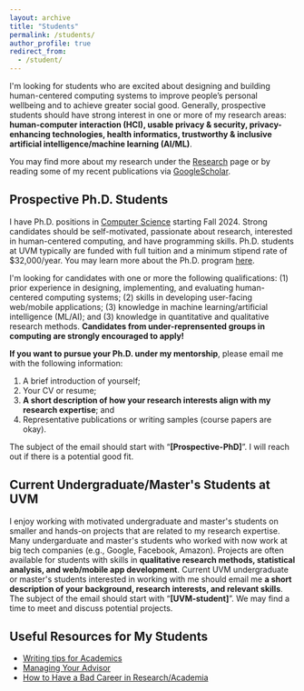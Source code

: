 ```yaml
---
layout: archive
title: "Students"
permalink: /students/
author_profile: true
redirect_from:
  - /student/
---
```


I'm looking for students who are excited about designing and building human-centered computing systems to improve people’s personal wellbeing and to achieve greater social good. Generally, prospective students should have strong interest in one or more of my research areas: **human-computer interaction (HCI), usable privacy & security, privacy-enhancing technologies, health informatics, trustworthy & inclusive artificial intelligence/machine learning (AI/ML)**. 

You may find more about my research under the [Research](/research) page or by reading some of my recent publications via <a href="https://scholar.google.com/citations?hl=en&user=XjkbPSwAAAAJ&view_op=list_works&sortby=pubdate" target="_blank"> GoogleScholar</a>.

## Prospective Ph.D. Students

I have Ph.D. positions in <a href="https://www.uvm.edu/cems/cs" target="_blank">Computer Science</a> starting Fall 2024. Strong candidates should be self-motivated, passionate about research, interested in human-centered computing, and have programming skills. Ph.D. students at UVM typically are funded with full tuition and a minimum stipend rate of $32,000/year. You may learn more about the Ph.D. program <a href="https://www.uvm.edu/cems/cs/graduate_programs/computer_science_phd" target="_blank">here</a>.

I'm looking for candidates with one or more the following qualifications: (1) prior experience in designing, implementing, and evaluating human-centered computing systems; (2) skills in developing user-facing web/mobile applications; (3) knowledge in machine learning/artificial intelligence (ML/AI); and (3) knowledge in quantitative and qualitative research methods. **Candidates from under-reprensented groups in computing are strongly encouraged to apply!**
 
**If you want to pursue your Ph.D. under my mentorship**, please email me with the following information: 
1. A brief introduction of yourself;
2. Your CV or resume; 
3. **A short description of how your research interests align with my research expertise**; and 
4. Representative publications or writing samples (course papers are okay).

The subject of the email should start with “**[Prospective-PhD]**”. I will reach out if there is a potential good fit.

## Current Undergraduate/Master's Students at UVM

I enjoy working with motivated undergraduate and master's students on smaller and hands-on projects that are related to my research expertise. Many undergarduate and master's students who worked with now work at big tech companies (e.g., Google, Facebook, Amazon). Projects are often available for students with skills in **qualitative research methods, statistical analysis, and web/mobile app development**. Current UVM undergraduate or master's students interested in working with me should email me **a short description of your background, research interests, and relevant skills**. The subject of the email should start with “**[UVM-student]**”. We may find a time to meet and discuss potential projects.

## Useful Resources for My Students
- <a href="https://greatresearch.org/2013/10/11/storytelling-101-writing-tips-for-academics" target="_blank"> Writing tips for Academics </a>
- <a href="https://greatresearch.org/2013/08/14/managing-your-advisor/" target="_blank"> Managing Your Advisor </a>
- <a href="https://drive.google.com/file/d/0Bzis5MXW83vCdUdXYnFIVDVOSkE/view?resourcekey=0-z3gPdGk4ptNuguAM8e8liQ" target="_blank"> How to Have a Bad Career in Research/Academia </a>

